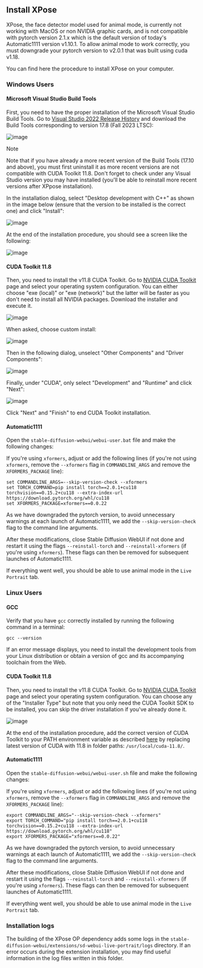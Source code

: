 ## Install XPose

XPose, the face detector model used for animal mode, is currently not working with MacOS or non NVIDIA graphic cards, and is not compatible with pytorch version 2.1.x which is the default version of today's Automatic1111 version v1.10.1. To allow animal mode to work correctly, you must downgrade your pytorch version to v2.0.1 that was built using cuda v1.18.  

You can find here the procedure to install XPose on your computer.

### Windows Users

#### Microsoft Visual Studio Build Tools

First, you need to have the proper installation of the Microsoft Visual Studio Build Tools. Go to [Visual Studio 2022 Release History](https://learn.microsoft.com/en-us/visualstudio/releases/2022/release-history#evergreen-bootstrappers) and download the Build Tools corresponding to version 17.8 (Fall 2023 LTSC):  

![image](./install-msvc-17.8-0.png)

> [!Note]
> Note that if you have already a more recent version of the Build Tools (17.10 and above), you must first uninstall it as more recent versions are not compatible with CUDA Toolkit 11.8. Don't forget to check under any Visual Studio version you may have installed (you'll be able to reinstall more recent versions after XPpose installation).  

In the installation dialog, select "Desktop development with C++" as shown in the image below (ensure that the version to be installed is the correct one) and click "Install":

![image](./install-msvc-17.8-1.png)

At the end of the installation procedure, you should see a screen like the following:

![image](./install-msvc-17.8-2.png)

#### CUDA Toolkit 11.8

Then, you need to install the v11.8 CUDA Toolkit. Go to [NVIDIA CUDA Toolkit](https://developer.nvidia.com/cuda-11-8-0-download-archive) page and select your operating system configuration. You can either choose "exe (local)" or "exe (network)" but the latter will be faster as you don't need to install all NVIDIA packages. Download the installer and execute it.

![image](./install-cuda-11.8-0.png)

When asked, choose custom install:

![image](./install-cuda-11.8-1.png)

Then in the following dialog, unselect "Other Components" and "Driver Components":

![image](./install-cuda-11.8-2.png)

Finally, under "CUDA", only select "Development" and "Runtime" and click "Next":

![image](./install-cuda-11.8-3.png)

Click "Next" and "Finish" to end CUDA Toolkit installation.

#### Automatic1111

Open the `stable-diffusion-webui/webui-user.bat` file and make the following changes:

If you're using `xformers`, adjust or add the following lines (if you're not using `xformers`, remove the `--xformers` flag in `COMMANDLINE_ARGS` and remove the `XFORMERS_PACKAGE` line):
```
set COMMANDLINE_ARGS=--skip-version-check --xformers
set TORCH_COMMAND=pip install torch==2.0.1+cu118 torchvision==0.15.2+cu118 --extra-index-url https://download.pytorch.org/whl/cu118
set XFORMERS_PACKAGE=xformers==0.0.22
```

As we have downgraded the pytorch version, to avoid unnecessary warnings at each launch of Automatic1111, we add the `--skip-version-check` flag to the command line arguments.

After these modifications, close Stable Diffusion WebUI if not done and restart it using the flags `--reinstall-torch` and `--reinstall-xformers` (if you're using `xformers`). These flags can then be removed for subsequent launches of Automatic1111.

If everything went well, you should be able to use animal mode in the `Live Portrait` tab.

### Linux Users

#### GCC

Verify that you have `gcc` correctly installed by running the following command in a terminal:
```
gcc --version
```
If an error message displays, you need to install the development tools from your Linux distribution or obtain a version of gcc and its accompanying toolchain from the Web.

#### CUDA Toolkit 11.8

Then, you need to install the v11.8 CUDA Toolkit. Go to [NVIDIA CUDA Toolkit](https://developer.nvidia.com/cuda-11-8-0-download-archive) page and select your operating system configuration. You can choose any of the "Installer Type" but note that you only need the CUDA Toolkit SDK to be installed, you can skip the driver installation if you've already done it.

![image](./install-cuda-11.8-4.png)

At the end of the installation procedure, add the correct version of CUDA Toolkit to your PATH environment variable as described [here](https://docs.nvidia.com/cuda/cuda-installation-guide-linux/index.html#environment-setup) by replacing latest version of CUDA with 11.8 in folder paths: `/usr/local/cuda-11.8/`.

#### Automatic1111

Open the `stable-diffusion-webui/webui-user.sh` file and make the following changes:

If you're using `xformers`, adjust or add the following lines (if you're not using `xformers`, remove the `--xformers` flag in `COMMANDLINE_ARGS` and remove the `XFORMERS_PACKAGE` line):
```
export COMMANDLINE_ARGS="--skip-version-check --xformers"
export TORCH_COMMAND="pip install torch==2.0.1+cu118 torchvision==0.15.2+cu118 --extra-index-url https://download.pytorch.org/whl/cu118"
export XFORMERS_PACKAGE="xformers==0.0.22"
```

As we have downgraded the pytorch version, to avoid unnecessary warnings at each launch of Automatic1111, we add the `--skip-version-check` flag to the command line arguments.

After these modifications, close Stable Diffusion WebUI if not done and restart it using the flags `--reinstall-torch` and `--reinstall-xformers` (if you're using `xformers`). These flags can then be removed for subsequent launches of Automatic1111.

If everything went well, you should be able to use animal mode in the `Live Portrait` tab.

### Installation logs

The building of the XPose OP dependency adds some logs in the `stable-diffusion-webui/extensions/sd-webui-live-portrait/logs` directory. If an error occurs during the extension installation, you may find useful information in the log files written in this folder.